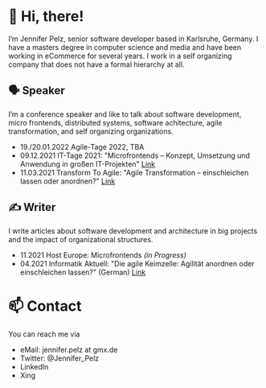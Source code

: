 # 👋 Hi, there! 

I’m Jennifer Pelz, senior software developer based in Karlsruhe, Germany. I have a masters degree in computer science and media and have been working in eCommerce for several years. I work in a self organizing company that does not have a formal hierarchy at all.

## 🗣 Speaker

I’m a conference speaker and like to talk about software development, micro frontends, distributed systems, software achitecture, agile transformation, and self organizing organizations.

- 19./20.01.2022 Agile-Tage 2022, TBA
- 09.12.2021 IT-Tage 2021: "Microfrontends – Konzept, Umsetzung und Anwendung in großen IT-Projekten" [Link](https://www.ittage.informatik-aktuell.de/programm/2021/microfrontends-konzept-umsetzung-und-anwendung-in-grossen-it-projekten.html)
- 11.03.2021 Transform To Agile: "Agile Transformation – einschleichen lassen oder anordnen?" [Link](https://www.transform-to-agile.de/agenda/vortraege/articles/mi12-agile-transformation-einschleichen-lassen-oder-anordnen.html)

## ✍️ Writer

I write articles about software development and architecture in big projects and the impact of organizational structures.

- 11.2021 Host Europe: Microfrontends _(in Progress)_
- 04.2021 Informatik Aktuell: "Die agile Keimzelle: Agilität anordnen oder einschleichen lassen?"
(German) [Link](https://www.informatik-aktuell.de/management-und-recht/projektmanagement/die-agile-keimzelle-agilitaet-nordnen-oder-einschleichen-lassen.html)

# 📫 Contact

You can reach me via
- eMail: jennifer.pelz at gmx.de 
- Twitter: @Jennifer_Pelz
- LinkedIn
- Xing

